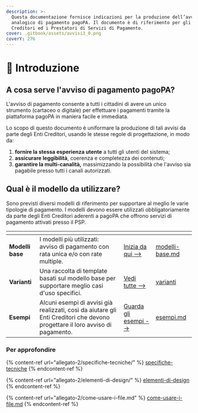 ```yaml
---
description: >-
  Questa documentazione fornisce indicazioni per la produzione dell’avviso
  analogico di pagamento pagoPA. Il documento è di riferimento per gli Enti
  Creditori ed i Prestatori di Servizi di Pagamento.
cover: .gitbook/assets/avvisi3_0.png
coverY: 276
---
```


# 👋 Introduzione

## A cosa serve l'avviso di pagamento pagoPA?

L'avviso di pagamento consente a tutti i cittadini di avere un unico strumento (cartaceo o digitale) per effettuare i pagamenti tramite la piattaforma pagoPA in maniera facile e immediata.

Lo scopo di questo documento è uniformare la produzione di tali avvisi da parte degli Enti Creditori, usando le stesse regole di progettazione, in modo da:

1. **fornire la stessa esperienza utente** a tutti gli utenti del sistema;
2. **assicurare leggibilità**, coerenza e completezza dei contenuti;
3. **garantire la multi-canalità,** massimizzando la possibilità che l'avviso sia pagabile presso tutti i canali autorizzati.&#x20;

## Qual è il modello da utilizzare?

Sono previsti diversi modelli di riferimento per supportare al meglio le varie tipologie di pagamento. I modelli devono essere utilizzati obbligatoriamente da parte degli Enti Creditori aderenti a pagoPA che offrono servizi di pagamento attivati presso il PSP.

<table data-view="cards"><thead><tr><th></th><th></th><th></th><th data-hidden data-card-target data-type="content-ref"></th></tr></thead><tbody><tr><td><strong>Modelli base</strong></td><td>I modelli più utilizzati: avviso di pagamento con rata unica e/o con rate multiple.</td><td><a href="allegato-1/modelli-base.md">Inizia da qui --></a></td><td><a href="allegato-1/modelli-base.md">modelli-base.md</a></td></tr><tr><td><strong>Varianti</strong></td><td>Una raccolta di template basati sul modello base per supportare meglio  casi d'uso specifici.</td><td><a href="allegato-1/varianti/">Vedi tutte --></a></td><td><a href="allegato-1/varianti/">varianti</a></td></tr><tr><td><strong>Esempi</strong></td><td>Alcuni esempi di avvisi già realizzati, così da aiutare gli Enti Creditori che devono progettare il loro avviso di pagamento.</td><td><a href="allegato-1/esempi.md">Guarda gli esempi --></a></td><td><a href="allegato-1/esempi.md">esempi.md</a></td></tr></tbody></table>

### Per approfondire

{% content-ref url="allegato-2/specifiche-tecniche/" %}
[specifiche-tecniche](allegato-2/specifiche-tecniche/)
{% endcontent-ref %}

{% content-ref url="allegato-2/elementi-di-design/" %}
[elementi-di-design](allegato-2/elementi-di-design/)
{% endcontent-ref %}

{% content-ref url="allegato-2/come-usare-i-file.md" %}
[come-usare-i-file.md](allegato-2/come-usare-i-file.md)
{% endcontent-ref %}
